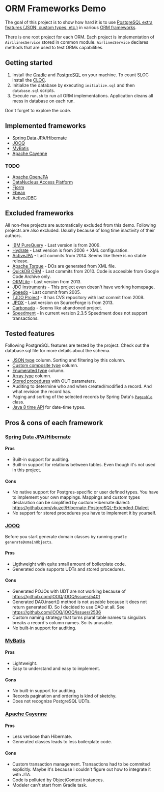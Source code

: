 # ORM Frameworks Demo

The goal of this project is to show how hard it is to use [PostgreSQL extra features (JSON, custom types, etc.)](#tested-features) in various [ORM frameworks](#frameworks).

There is one root project for each ORM.
Each project is implementation of `AirilinesService` stored in common module.
`AirlinesService` declares methods that are used to test ORMs capabilities.

## Getting started

1. Install the [Gradle](http://gradle.org) and [PostgreSQL](https://www.postgresql.org) on your machine.
 To count SLOC install the [CLOC](https://github.com/AlDanial/cloc).
2. Initialize the database by executing `initialize.sql` and then `database.sql` scripts.
3. Execute `run.sh` to run all ORM implementations. Application cleans all mess in database on each run.

Don't forget to explore the code.

## Implemented frameworks

* [Spring Data JPA/Hibernate](#spring-data-jpahibernate)
* [JOOQ](#jooq)
* [MyBatis](#mybatis)
* [Apache Cayenne](#apache-cayenne)

### TODO

* [Apache OpenJPA](http://openjpa.apache.org)
* [DataNucleus Access Platform](http://www.datanucleus.org)
* [Fjorm](https://github.com/mladenadamovic/fjorm/tree/master)
* [Ebean](http://ebean-orm.github.io)
* [ActiveJDBC](http://javalite.io/activejdbc)

## Excluded frameworks

All non-free projects are automatically excluded from this demo. Following projects are also excluded. Usually because of long time inactivity of their authors.

* [IBM PureQuery](http://www.ibm.com/developerworks/downloads/im/datastudiodev/?S_TACT=105AGX01&S_CMP=LP) - Last version is from 2009.
* [Hydrate](http://hydrate.sourceforge.net/Manual.html) - Last version is from 2006 + XML configuration.
* [ActiveJPA](https://activejpa.org) - Last commits from 2014. Seems like there is no stable release.
* [Apache Torque](https://db.apache.org/torque/torque-4.0/index.html) - DOs are generated from XML file.
* [QuickDB ORM](https://code.google.com/archive/p/quickdb/) - Last commits from 2010. Code is accesible from Google Code Archive only.
* [ORMLite](http://ormlite.com) - Last version from 2013.
* [JDO Instruments](http://www.jdoinstruments.org) - This project even doesn't have working homepage.
* [Speedo](http://speedo.ow2.org) - Last commit from 2005.
* [TJDO Project](http://tjdo.sourceforge.net) - It has CVS repository with last commit from 2008.
* [JPOX](http://www.jpox.org) - Last version on SourceForge is from 2013.
* [Carbonado](https://github.com/Carbonado/Carbonado) - Seems like abandoned project.
* [Speedment](http://www.speedment.com) - In current version 2.3.5 Speedment does not support transactions.

## Tested features

Following PostgreSQL features are tested by the project.
Check out the database.sql file for more details about the schema.

* [JSON type](https://www.postgresql.org/docs/9.5/static/functions-json.html) column. Sorting and filtering by this column.
* [Custom composite type](https://www.postgresql.org/docs/9.5/static/rowtypes.html) column.
* [Enumerated type](https://www.postgresql.org/docs/current/static/datatype-enum.html) column.
* [Array type](https://www.postgresql.org/docs/9.5/static/arrays.html) column.
* [Stored procedures](https://www.postgresql.org/docs/9.5/static/plpgsql.html) with OUT parameters.
* Auditing to determine who and when created/modified a record. And what revision the record has.
* Paging and sorting of the selected records by Spring Data's [`Pageable`](http://docs.spring.io/spring-data/commons/docs/current/api/org/springframework/data/domain/Pageable.html) class.
* [Java 8 time API](http://www.oracle.com/technetwork/articles/java/jf14-date-time-2125367.html) for date-time types.

## Pros & cons of each framework

### [Spring Data JPA/Hibernate](http://projects.spring.io/spring-data-jpa/)

#### Pros

* Built-in support for auditing.
* Built-in support for relations between tables. Even though it's not used in this project.

#### Cons

* No native support for Postgres-specific or user defined types. You have to implement your own mappings. Mappings and custom types declaration can be simplified by custom Hibernate dialect: https://github.com/vkuzel/Hibernate-PostgreSQL-Extended-Dialect
* No support for stored procedures you have to implement it by yourself.

### [JOOQ](http://www.jooq.org)

Before you start generate domain classes by running `gradle generateDomainObjects`.

#### Pros

* Ligthweight with quite small amount of boilerplate code.
* Generated code supports UDTs and stored procedures.

#### Cons

* Generated POJOs with UDT are not working because of https://github.com/jOOQ/jOOQ/issues/5401
* Generated DAO.insert() method is not useable because it does not return generated ID. So I decided to use DAO at all. See https://github.com/jOOQ/jOOQ/issues/2536
* Custom naming strategy that turns plural table names to singulars breaks a record's column names. So its unusable.
* No built-in support for auditing.

### [MyBatis](http://mybatis.org)

#### Pros

* Lightweight.
* Easy to understand and easy to implement.

#### Cons

* No built-in support for auditing.
* Records pagination and ordering is kind of sketchy.
* Does not recognize PostgreSQL UDTs.

### [Apache Cayenne](http://cayenne.apache.org)

#### Pros

* Less verbose than Hibernate.
* Generated classes leads to less boilerplate code.

#### Cons

* Custom transaction management. Transactions had to be commited explicitly. Maybe it's because I couldn't figure out how to integrate it with JTA.
* Code is polluted by ObjectContext instances.
* Modeler can't start from Gradle task.